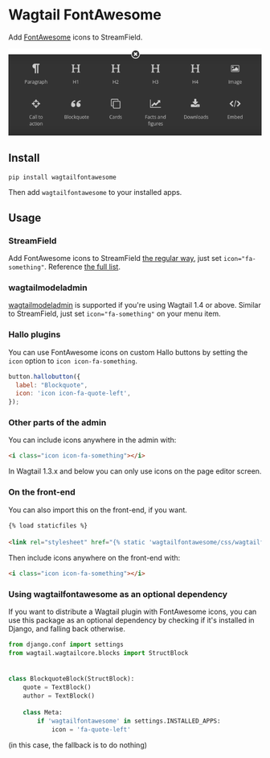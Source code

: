 Wagtail FontAwesome
====================
Add [FontAwesome](https://github.com/FortAwesome/Font-Awesome) icons to StreamField.

![Screenshot](screenshot.png)

Install
-------

    pip install wagtailfontawesome

Then add `wagtailfontawesome` to your installed apps.

Usage
-----
### StreamField
Add FontAwesome icons to StreamField [the regular way](http://docs.wagtail.io/en/latest/topics/streamfield.html#basic-block-types), just set `icon="fa-something"`. Reference [the full list](http://fontawesome.io/icons/).

### wagtailmodeladmin
[wagtailmodeladmin](https://github.com/rkhleics/wagtailmodeladmin) is supported if you're using Wagtail 1.4 or above. Similar to StreamField, just set `icon="fa-something"` on your menu item.

### Hallo plugins
You can use FontAwesome icons on custom Hallo buttons by setting the `icon` option to `icon icon-fa-something`.

```javascript
button.hallobutton({
  label: "Blockquote",
  icon: 'icon icon-fa-quote-left',
});
```

### Other parts of the admin
You can include icons anywhere in the admin with:

```html
<i class="icon icon-fa-something"></i>
```

In Wagtail 1.3.x and below you can only use icons on the page editor screen.

### On the front-end
You can also import this on the front-end, if you want.

```html
{% load staticfiles %}

<link rel="stylesheet" href="{% static 'wagtailfontawesome/css/wagtailfontawesome.css' %}">
```

Then include icons anywhere on the front-end with:

```html
<i class="icon icon-fa-something"></i>
```

### Using wagtailfontawesome as an optional dependency
If you want to distribute a Wagtail plugin with FontAwesome icons, you can use this package as an optional dependency by checking if it's installed in Django, and falling back otherwise.

```python
from django.conf import settings
from wagtail.wagtailcore.blocks import StructBlock


class BlockquoteBlock(StructBlock):
    quote = TextBlock()
    author = TextBlock()

    class Meta:
        if 'wagtailfontawesome' in settings.INSTALLED_APPS:
            icon = 'fa-quote-left'
```

(in this case, the fallback is to do nothing)
